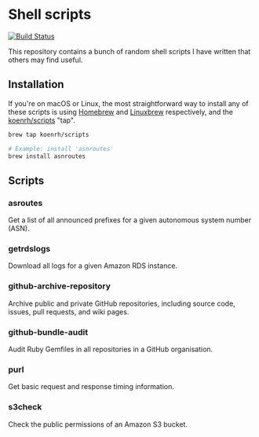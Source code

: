 # Shell scripts

[![Build Status](https://travis-ci.org/koenrh/shell-scripts.svg?branch=master)](https://travis-ci.org/koenrh/shell-scripts)

This repository contains a bunch of random shell scripts I have written that others
may find useful.

## Installation

If you're on macOS or Linux, the most straightforward way to install any of these
scripts is using [Homebrew](https://brew.sh/) and [Linuxbrew](http://linuxbrew.sh/)
respectively, and the [koenrh/scripts](https://github.com/koenrh/homebrew-scripts)
"tap".

```bash
brew tap koenrh/scripts

# Example: install 'asnroutes'
brew install asnroutes
```

## Scripts

### asroutes

Get a list of all announced prefixes for a given autonomous system number (ASN).

### getrdslogs

Download all logs for a given Amazon RDS instance.

### github-archive-repository

Archive public and private GitHub repositories, including source code, issues,
pull requests, and wiki pages.

### github-bundle-audit

Audit Ruby Gemfiles in all repositories in a GitHub organisation.

### purl

Get basic request and response timing information.

### s3check

Check the public permissions of an Amazon S3 bucket.
